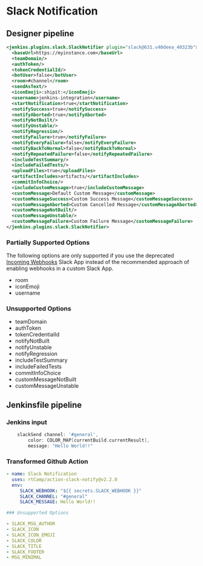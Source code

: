# Slack Notification

## Designer pipeline

```xml
<jenkins.plugins.slack.SlackNotifier plugin="slack@631.v40deea_40323b">
  <baseUrl>https://myinstance.com</baseUrl>
  <teamDomain/>
  <authToken/>
  <tokenCredentialId/>
  <botUser>false</botUser>
  <room>#channel</room>
  <sendAsText/>
  <iconEmoji>:shipit:</iconEmoji>
  <username>jenkins-integration</username>
  <startNotification>true</startNotification>
  <notifySuccess>true</notifySuccess>
  <notifyAborted>true</notifyAborted>
  <notifyNotBuilt/>
  <notifyUnstable/>
  <notifyRegression/>
  <notifyFailure>true</notifyFailure>
  <notifyEveryFailure>false</notifyEveryFailure>
  <notifyBackToNormal>false</notifyBackToNormal>
  <notifyRepeatedFailure>false</notifyRepeatedFailure>
  <includeTestSummary/>
  <includeFailedTests/>
  <uploadFiles>true</uploadFiles>
  <artifactIncludes>artifacts/</artifactIncludes>
  <commitInfoChoice/>
  <includeCustomMessage>true</includeCustomMessage>
  <customMessage>Default Custom Message</customMessage>
  <customMessageSuccess>Custom Success Message</customMessageSuccess>
  <customMessageAborted>Custom Cancelled Message</customMessageAborted>
  <customMessageNotBuilt/>
  <customMessageUnstable/>
  <customMessageFailure>Custom Failure Message</customMessageFailure>
</jenkins.plugins.slack.SlackNotifier>
```

### Partially Supported Options
The following options are only supported if you use the deprecated [Incoming Webhooks](https://slack.com/apps/A0F7XDUAZ-incoming-webhooks) Slack App instead of the recommended approach of enabling webhooks in a custom Slack App.

- room
- iconEmoji
- username

### Unsupported Options

- teamDomain
- authToken
- tokenCredentialId
- notifyNotBuilt
- notifyUnstable
- notifyRegression
- includeTestSummary
- includeFailedTests
- commitInfoChoice
- customMessageNotBuilt
- customMessageUnstable

## Jenkinsfile pipeline

### Jenkins input

```groovy
    slackSend channel: '#general',
        color: COLOR_MAP[currentBuild.currentResult],
        message: "Hello World!!"
```

### Transformed Github Action

```yaml
- name: Slack Notification
  uses: rtCamp/action-slack-notify@v2.2.0
  env:
     SLACK_WEBHOOK: "${{ secrets.SLACK_WEBHOOK }}"
     SLACK_CHANNEL: "#general"
     SLACK_MESSAGE: Hello World!!

### Unsupported Options

- SLACK_MSG_AUTHOR
- SLACK_ICON
- SLACK_ICON_EMOJI
- SLACK_COLOR
- SLACK_TITLE
- SLACK_FOOTER
- MSG_MINIMAL
